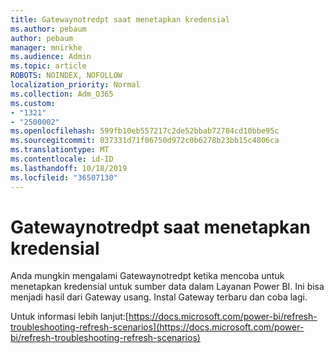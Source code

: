 ```yaml
---
title: Gatewaynotredpt saat menetapkan kredensial
ms.author: pebaum
author: pebaum
manager: mnirkhe
ms.audience: Admin
ms.topic: article
ROBOTS: NOINDEX, NOFOLLOW
localization_priority: Normal
ms.collection: Adm_O365
ms.custom:
- "1321"
- "2500002"
ms.openlocfilehash: 599fb10eb557217c2de52bbab72784cd10bbe95c
ms.sourcegitcommit: 037331d71f06750d972c0b6278b23bb15c4806ca
ms.translationtype: MT
ms.contentlocale: id-ID
ms.lasthandoff: 10/18/2019
ms.locfileid: "36507130"
---
```

# <a name="gatewaynotreachable-when-setting-credentials"></a>Gatewaynotredpt saat menetapkan kredensial

Anda mungkin mengalami Gatewaynotredpt ketika mencoba untuk menetapkan kredensial untuk sumber data dalam Layanan Power BI. Ini bisa menjadi hasil dari Gateway usang. Instal Gateway terbaru dan coba lagi.

Untuk informasi lebih lanjut:[https://docs.microsoft.com/power-bi/refresh-troubleshooting-refresh-scenarios](https://docs.microsoft.com/power-bi/refresh-troubleshooting-refresh-scenarios)

